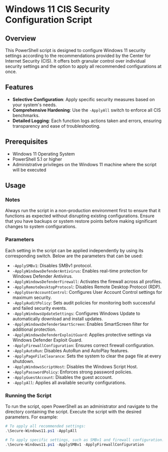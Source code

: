 # Windows 11 CIS Security Configuration Script

## Overview
This PowerShell script is designed to configure Windows 11 security settings according to the recommendations provided by the Center for Internet Security (CIS). It offers both granular control over individual security settings and the option to apply all recommended configurations at once.

## Features
- **Selective Configuration**: Apply specific security measures based on your system's needs.
- **Comprehensive Hardening**: Use the `-ApplyAll` switch to enforce all CIS benchmarks.
- **Detailed Logging**: Each function logs actions taken and errors, ensuring transparency and ease of troubleshooting.

## Prerequisites
- Windows 11 Operating System
- PowerShell 5.1 or higher
- Administrative privileges on the Windows 11 machine where the script will be executed

## Usage

### Notes
Always run the script in a non-production environment first to ensure that it functions as expected without disrupting existing configurations.
Ensure that you have backups or system restore points before making significant changes to system configurations.

### Parameters
Each setting in the script can be applied independently by using its corresponding switch. Below are the parameters that can be used:

- `-ApplySMBv1`: Disables SMBv1 protocol.
- `-ApplyWindowsDefenderAntivirus`: Enables real-time protection for Windows Defender Antivirus.
- `-ApplyWindowsDefenderFirewall`: Activates the firewall across all profiles.
- `-ApplyRemoteDesktopProtocol`: Disables Remote Desktop Protocol (RDP).
- `-ApplyUserAccountControl`: Configures User Account Control settings for maximum security.
- `-ApplyAuditPolicy`: Sets audit policies for monitoring both successful and failed security events.
- `-ApplyWindowsUpdateSettings`: Configures Windows Update to automatically download and install updates.
- `-ApplyWindowsDefenderSmartScreen`: Enables SmartScreen filter for additional protection.
- `-ApplyWindowsDefenderExploitGuard`: Applies protective settings via Windows Defender Exploit Guard.
- `-ApplyFirewallConfiguration`: Ensures correct firewall configuration.
- `-ApplyAutoRun`: Disables AutoRun and AutoPlay features.
- `-ApplyPageFileClearance`: Sets the system to clear the page file at every shutdown.
- `-ApplyWindowsScriptHost`: Disables the Windows Script Host.
- `-ApplyPasswordPolicy`: Enforces strong password policies.
- `-ApplyGuestAccount`: Disables the guest account.
- `-ApplyAll`: Applies all available security configurations.

### Running the Script
To run the script, open PowerShell as an administrator and navigate to the directory containing the script. Execute the script with the desired parameters. For example:

```powershell
# To apply all recommended settings:
.\Secure-Windows11.ps1 -ApplyAll

# To apply specific settings, such as SMBv1 and firewall configuration:
.\Secure-Windows11.ps1 -ApplySMBv1 -ApplyFirewallConfiguration
